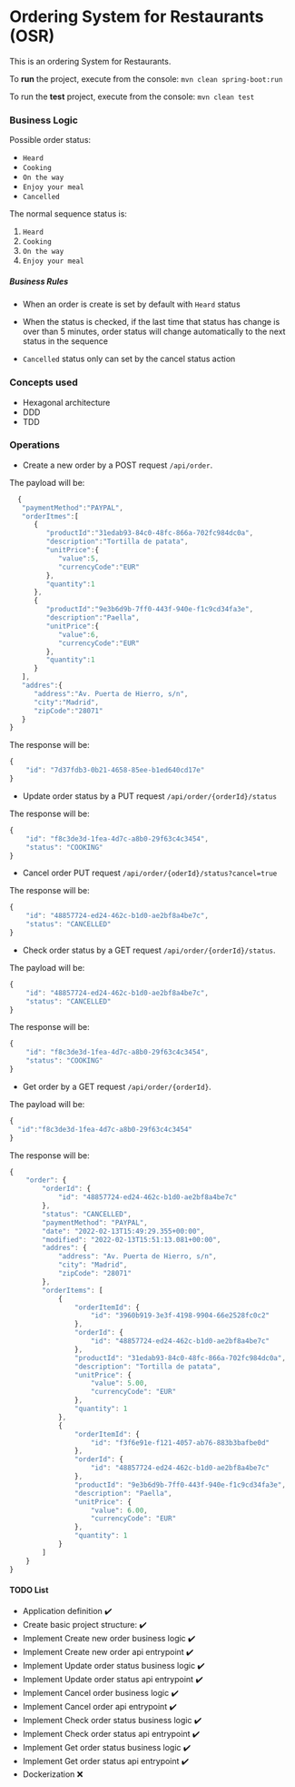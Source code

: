 # Ordering System for Restaurants (OSR)

This is an ordering System for Restaurants.

To **run** the project, execute from the console: `mvn clean spring-boot:run`

To run the **test** project, execute from the console: `mvn clean test`

### Business Logic

Possible order status:
- `Heard`
- `Cooking`
- `On the way`
- `Enjoy your meal`
- `Cancelled`

The normal sequence status is: 
1. `Heard`
2. `Cooking`
3. `On the way`
4. `Enjoy your meal`

##### Business Rules
* When an order is create is set by default with `Heard` status

* When the status is checked, if the last time that status has change is over than 5 minutes, order status will change automatically to the next status in the sequence

* `Cancelled` status only can set by the cancel status action


### Concepts used

- Hexagonal architecture
- DDD
- TDD

### Operations

- Create a new order by a POST request `/api/order`.

The payload will be:

```javascript
  {
   "paymentMethod":"PAYPAL",
   "orderItmes":[
      {
         "productId":"31edab93-84c0-48fc-866a-702fc984dc0a",
         "description":"Tortilla de patata",
         "unitPrice":{
            "value":5,
            "currencyCode":"EUR"
         },
         "quantity":1
      },
      {
         "productId":"9e3b6d9b-7ff0-443f-940e-f1c9cd34fa3e",
         "description":"Paella",
         "unitPrice":{
            "value":6,
            "currencyCode":"EUR"
         },
         "quantity":1
      }
   ],
   "addres":{
      "address":"Av. Puerta de Hierro, s/n",
      "city":"Madrid",
      "zipCode":"28071"
   }
}
```

The response will be:

```javascript
{
    "id": "7d37fdb3-0b21-4658-85ee-b1ed640cd17e"
}
```

- Update order status by a PUT request `/api/order/{orderId}/status`

The response will be:

```javascript
{
    "id": "f8c3de3d-1fea-4d7c-a8b0-29f63c4c3454",
    "status": "COOKING"
}
```

- Cancel order PUT request `/api/order/{oderId}/status?cancel=true`

The response will be:
```javascript
{
    "id": "48857724-ed24-462c-b1d0-ae2bf8a4be7c",
    "status": "CANCELLED"
}
```

- Check order status by a GET request `/api/order/{orderId}/status`.

The payload will be:

```javascript
{
    "id": "48857724-ed24-462c-b1d0-ae2bf8a4be7c",
    "status": "CANCELLED"
}
```

The response will be:

```javascript
{
    "id": "f8c3de3d-1fea-4d7c-a8b0-29f63c4c3454",
    "status": "COOKING"
}
```

- Get order by a GET request `/api/order/{orderId}`.

The payload will be:

```javascript
{
  "id":"f8c3de3d-1fea-4d7c-a8b0-29f63c4c3454"
}
```

The response will be:

```javascript
{
    "order": {
        "orderId": {
            "id": "48857724-ed24-462c-b1d0-ae2bf8a4be7c"
        },
        "status": "CANCELLED",
        "paymentMethod": "PAYPAL",
        "date": "2022-02-13T15:49:29.355+00:00",
        "modified": "2022-02-13T15:51:13.081+00:00",
        "addres": {
            "address": "Av. Puerta de Hierro, s/n",
            "city": "Madrid",
            "zipCode": "28071"
        },
        "orderItems": [
            {
                "orderItemId": {
                    "id": "3960b919-3e3f-4198-9904-66e2528fc0c2"
                },
                "orderId": {
                    "id": "48857724-ed24-462c-b1d0-ae2bf8a4be7c"
                },
                "productId": "31edab93-84c0-48fc-866a-702fc984dc0a",
                "description": "Tortilla de patata",
                "unitPrice": {
                    "value": 5.00,
                    "currencyCode": "EUR"
                },
                "quantity": 1
            },
            {
                "orderItemId": {
                    "id": "f3f6e91e-f121-4057-ab76-883b3bafbe0d"
                },
                "orderId": {
                    "id": "48857724-ed24-462c-b1d0-ae2bf8a4be7c"
                },
                "productId": "9e3b6d9b-7ff0-443f-940e-f1c9cd34fa3e",
                "description": "Paella",
                "unitPrice": {
                    "value": 6.00,
                    "currencyCode": "EUR"
                },
                "quantity": 1
            }
        ]
    }
}
```


#### TODO List

- Application definition :heavy_check_mark:
- Create basic project structure: :heavy_check_mark:
- Implement Create new order business logic :heavy_check_mark:
- Implement Create new order api entrypoint :heavy_check_mark:
- Implement Update order status business logic :heavy_check_mark:
- Implement Update order status api entrypoint :heavy_check_mark:
- Implement Cancel order business logic :heavy_check_mark:
- Implement Cancel order api entrypoint :heavy_check_mark:
- Implement Check order status business logic :heavy_check_mark:
- Implement Check order status api entrypoint :heavy_check_mark:
- Implement Get order status business logic :heavy_check_mark:
- Implement Get order status api entrypoint :heavy_check_mark:
- Dockerization :x:
